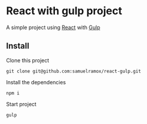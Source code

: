 # React with gulp project

A simple project using [React](https://nodejs.org/) with [Gulp](https://gulpjs.com)

## Install

Clone this project

```
git clone git@github.com:samuelramox/react-gulp.git
```

Install the dependencies

```
npm i
```

Start project

```
gulp
```
